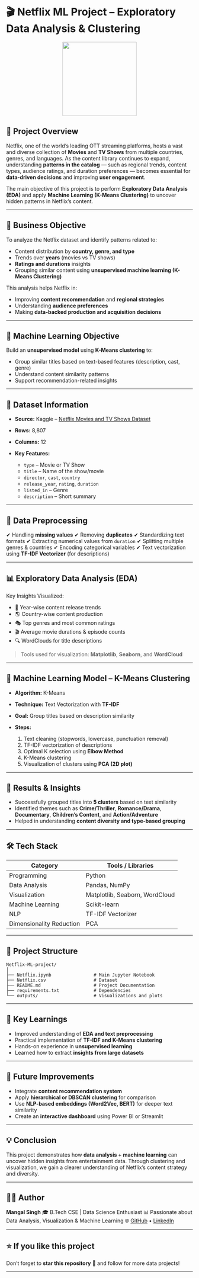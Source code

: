 # 🎬 Netflix ML Project – Exploratory Data Analysis & Clustering

<p align="center">
  <img src="https://upload.wikimedia.org/wikipedia/commons/0/08/Netflix_2015_logo.svg" width="200">
</p>

## 📌 Project Overview

Netflix, one of the world’s leading OTT streaming platforms, hosts a vast and diverse collection of **Movies** and **TV Shows** from multiple countries, genres, and languages.
As the content library continues to expand, understanding **patterns in the catalog** — such as regional trends, content types, audience ratings, and duration preferences — becomes essential for **data-driven decisions** and improving **user engagement**.

The main objective of this project is to perform **Exploratory Data Analysis (EDA)** and apply **Machine Learning (K-Means Clustering)** to uncover hidden patterns in Netflix’s content.

---

## 🎯 Business Objective

To analyze the Netflix dataset and identify patterns related to:

* Content distribution by **country, genre, and type**
* Trends over **years** (movies vs TV shows)
* **Ratings and durations** insights
* Grouping similar content using **unsupervised machine learning (K-Means Clustering)**

This analysis helps Netflix in:

* Improving **content recommendation** and **regional strategies**
* Understanding **audience preferences**
* Making **data-backed production and acquisition decisions**

---

## 🧠 Machine Learning Objective

Build an **unsupervised model** using **K-Means clustering** to:

* Group similar titles based on text-based features (description, cast, genre)
* Understand content similarity patterns
* Support recommendation-related insights

---

## 📂 Dataset Information

* **Source:** Kaggle – [Netflix Movies and TV Shows Dataset](https://www.kaggle.com/datasets/shivamb/netflix-shows)
* **Rows:** 8,807
* **Columns:** 12
* **Key Features:**

  * `type` – Movie or TV Show
  * `title` – Name of the show/movie
  * `director`, `cast`, `country`
  * `release_year`, `rating`, `duration`
  * `listed_in` – Genre
  * `description` – Short summary

---

## 🧹 Data Preprocessing

✔ Handling **missing values**
✔ Removing **duplicates**
✔ Standardizing text formats
✔ Extracting numerical values from `duration`
✔ Splitting multiple genres & countries
✔ Encoding categorical variables
✔ Text vectorization using **TF-IDF Vectorizer** (for descriptions)

---

## 📊 Exploratory Data Analysis (EDA)

Key Insights Visualized:

* 📅 Year-wise content release trends
* 🌎 Country-wise content production
* 🎭 Top genres and most common ratings
* 🎬 Average movie durations & episode counts
* 🔍 WordClouds for title descriptions

> Tools used for visualization: **Matplotlib**, **Seaborn**, and **WordCloud**

---

## 🤖 Machine Learning Model – K-Means Clustering

* **Algorithm:** K-Means
* **Technique:** Text Vectorization with **TF-IDF**
* **Goal:** Group titles based on description similarity
* **Steps:**

  1. Text cleaning (stopwords, lowercase, punctuation removal)
  2. TF-IDF vectorization of descriptions
  3. Optimal K selection using **Elbow Method**
  4. K-Means clustering
  5. Visualization of clusters using **PCA (2D plot)**

---

## 🧾 Results & Insights

* Successfully grouped titles into **5 clusters** based on text similarity
* Identified themes such as **Crime/Thriller**, **Romance/Drama**, **Documentary**, **Children’s Content**, and **Action/Adventure**
* Helped in understanding **content diversity and type-based grouping**

---

## 🛠️ Tech Stack

| Category                 | Tools / Libraries              |
| ------------------------ | ------------------------------ |
| Programming              | Python                         |
| Data Analysis            | Pandas, NumPy                  |
| Visualization            | Matplotlib, Seaborn, WordCloud |
| Machine Learning         | Scikit-learn                   |
| NLP                      | TF-IDF Vectorizer              |
| Dimensionality Reduction | PCA                            |

---

## 📁 Project Structure

```
Netflix-ML-project/
│
├── Netflix.ipynb                # Main Jupyter Notebook
├── Netflix.csv                  # Dataset
├── README.md                    # Project Documentation
├── requirements.txt             # Dependencies
└── outputs/                     # Visualizations and plots
```

---

## 🧩 Key Learnings

* Improved understanding of **EDA and text preprocessing**
* Practical implementation of **TF-IDF and K-Means clustering**
* Hands-on experience in **unsupervised learning**
* Learned how to extract **insights from large datasets**

---

## 🚀 Future Improvements

* Integrate **content recommendation system**
* Apply **hierarchical or DBSCAN clustering** for comparison
* Use **NLP-based embeddings (Word2Vec, BERT)** for deeper text similarity
* Create an **interactive dashboard** using Power BI or Streamlit

---

## 💡 Conclusion

This project demonstrates how **data analysis + machine learning** can uncover hidden insights from entertainment data.
Through clustering and visualization, we gain a clearer understanding of Netflix’s content strategy and diversity.

---

## 🧑‍💻 Author

**Mangal Singh**
🎓 B.Tech CSE | Data Science Enthusiast
📊 Passionate about Data Analysis, Visualization & Machine Learning
🌐 [GitHub](https://github.com/mangal-singh001) • [LinkedIn](https://www.linkedin.com/in/mangal-singh001)

---

## ⭐ If you like this project

Don’t forget to **star this repository** 🌟 and follow for more data projects!

---

